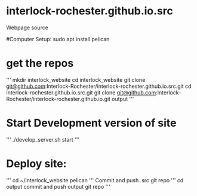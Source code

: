 # interlock-rochester.github.io.src
Webpage source

#Computer Setup:
sudo apt install pelican

# get the repos
'''
mkdir interlock_website
cd interlock_website
git clone git@github.com:Interlock-Rochester/interlock-rochester.github.io.src.git
cd interlock-rochester.github.io.src.git
git clone git@github.com:Interlock-Rochester/interlock-rochester.github.io.git output
'''
# Start Development version of site
'''
./develop_server.sh start
'''

# Deploy site:
'''
cd ~/interlock_website
pelican
'''
Commit and push .src git repo
'''
cd output
commit and push output git repo
'''

